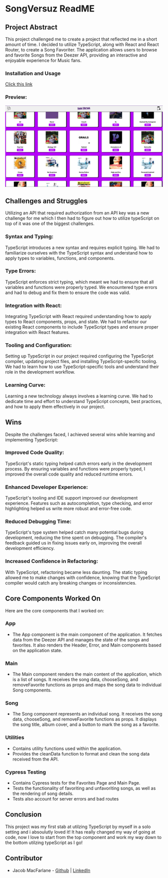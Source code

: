 # SongVersuz ReadME

## Project Abstract
This project challenged me to create a project that reflected me in a short amount of time. I decided to utilize TypeScript, along with React and React Router, to create a Song Favoriter. The application allows users to browse and favorite Songs from the Deezer API, providing an interactive and enjoyable experience for Music fans.

### Installation and Usage
[Click this link](https://song-showcase-l0v955wgo-jacobmacfarlane.vercel.app/)

### Preview:

![preview](/src/assets/images/Screenshot%202023-06-08%20at%205.13.45%20PM.png)

## Challenges and Struggles
Utilizing an API that required authorization from an API key was a new challenge for me which I then had to figure out how to utilize typeScript on top of it was one of the biggest challenges.

### Syntax and Typing: 
TypeScript introduces a new syntax and requires explicit typing. We had to familiarize ourselves with the TypeScript syntax and understand how to apply types to variables, functions, and components.

### Type Errors: 
TypeScript enforces strict typing, which meant we had to ensure that all variables and functions were properly typed. We encountered type errors and had to debug and fix them to ensure the code was valid.

### Integration with React: 
Integrating TypeScript with React required understanding how to apply types to React components, props, and state. We had to refactor our existing React components to include TypeScript types and ensure proper integration with React features.

### Tooling and Configuration: 
Setting up TypeScript in our project required configuring the TypeScript compiler, updating project files, and installing TypeScript-specific tooling. We had to learn how to use TypeScript-specific tools and understand their role in the development workflow.

### Learning Curve: 
Learning a new technology always involves a learning curve. We had to dedicate time and effort to understand TypeScript concepts, best practices, and how to apply them effectively in our project.

## Wins
Despite the challenges faced, I achieved several wins while learning and implementing TypeScript:

### Improved Code Quality: 
TypeScript's static typing helped catch errors early in the development process. By ensuring variables and functions were properly typed, I improved the overall code quality and reduced runtime errors.

### Enhanced Developer Experience: 
TypeScript's tooling and IDE support improved our development experience. Features such as autocompletion, type checking, and error highlighting helped us write more robust and error-free code.

### Reduced Debugging Time: 
TypeScript's type system helped catch many potential bugs during development, reducing the time spent on debugging. The compiler's feedback guided us in fixing issues early on, improving the overall development efficiency.

### Increased Confidence in Refactoring: 
With TypeScript, refactoring became less daunting. The static typing allowed me to make changes with confidence, knowing that the TypeScript compiler would catch any breaking changes or inconsistencies.

## Core Components Worked On
Here are the core components that I worked on:

### App
- The App component is the main component of the application. It fetches data from the Deezer API and manages the state of the songs and favorites. It also renders the Header, Error, and Main components based on the application state.
### Main
- The Main component renders the main content of the application, which is a list of songs. It receives the song data, chooseSong, and removeFavorite functions as props and maps the song data to individual Song components.
### Song
- The Song component represents an individual song. It receives the song data, chooseSong, and removeFavorite functions as props. It displays the song title, album cover, and a button to mark the song as a favorite.
### Utilities
- Contains utility functions used within the application.
- Provides the cleanData function to format and clean the song data received from the API.
### Cypress Testing
- Contains Cypress tests for the Favorites Page and Main Page.
- Tests the functionality of favoriting and unfavoriting songs, as well as the rendering of song details.
- Tests also account for server errors and bad routes
## Conclusion
This project was my first stab at utilzing TypeScript by myself in a solo setting and i absoulutly loved it! It has really changed my way of going at code, now I love to start from the top component and work my way down to the bottom utilzing typeScript as I go!

## Contributor
- Jacob MacFarlane - [Github](https://github.com/JacobMacFarlane) | [LinkedIn](https://www.linkedin.com/in/jacob-macfarlane-052593261/)
